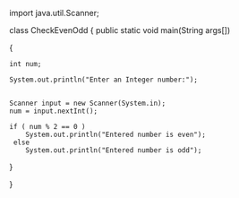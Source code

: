 
import java.util.Scanner;

class CheckEvenOdd
{
  public static void main(String args[])
  
  {
  
    int num;
    
    System.out.println("Enter an Integer number:");

    
    Scanner input = new Scanner(System.in);
    num = input.nextInt();
    
    if ( num % 2 == 0 )
        System.out.println("Entered number is even");
     else
        System.out.println("Entered number is odd");
  }

}
